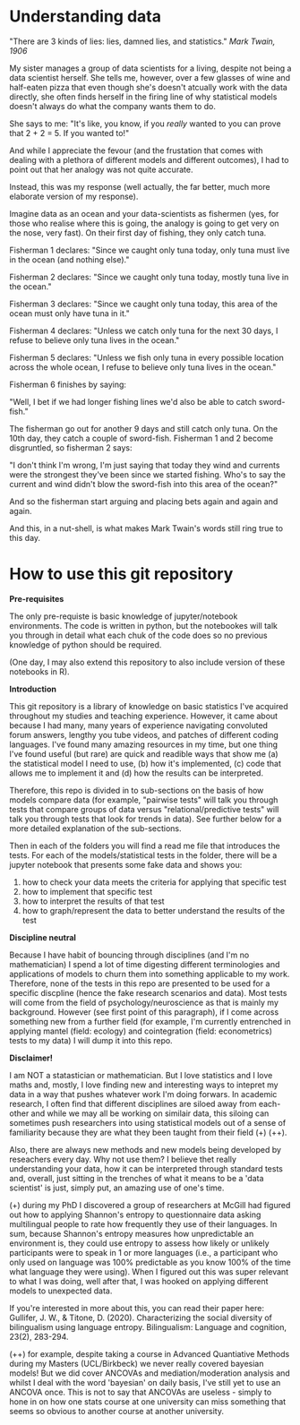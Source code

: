 # Understanding data

"There are 3 kinds of lies: lies, damned lies, and statistics."
*Mark Twain, 1906*

My sister manages a group of data scientists for a living, despite not being a data scientist herself. She tells me, however, over a few glasses of wine and half-eaten pizza that even though she's doesn't atcually work with the data directly, she often finds herself in the firing line of why statistical models doesn't always do what the company wants them to do. 

She says to me: "It's like, you know, if you *really* wanted to you can prove that 2 + 2 = 5. If you wanted to!"

And while I appreciate the fevour (and the frustation that comes with dealing with a plethora of different models and different outcomes), I had to point out that her analogy was not quite accurate. 

Instead, this was my response (well actually, the far better, much more elaborate version of my response). 

Imagine data as an ocean and your data-scientists as fishermen (yes, for those who realise where this is going, the analogy is going to get very on the nose, very fast). On their first day of fishing, they only catch tuna. 

Fisherman 1 declares: "Since we caught only tuna today, only tuna must live in the ocean (and nothing else)."

Fisherman 2 declares: "Since we caught only tuna today, mostly tuna live in the ocean."

Fisherman 3 declares: "Since we caught only tuna today, this area of the ocean must only have tuna in it."

Fisherman 4 declares: "Unless we catch only tuna for the next 30 days, I refuse to believe only tuna lives in the ocean."

Fisherman 5 declares: "Unless we fish only tuna in every possible location across the whole ocean, I refuse to believe only tuna lives in the ocean."

Fisherman 6 finishes by saying:

"Well, I bet if we had longer fishing lines we'd also be able to catch sword-fish."

The fisherman go out for another 9 days and still catch only tuna. On the 10th day, they catch a couple of sword-fish. Fisherman 1 and 2 become disgruntled, so fisherman 2 says:

"I don't think I'm wrong, I'm just saying that today they wind and currents were the strongest they've been since we started fishing. Who's to say the current and wind didn't blow the sword-fish into this area of the ocean?"

And so the fisherman start arguing and placing bets again and again and again. 

And this, in a nut-shell, is what makes Mark Twain's words still ring true to this day. 

# How to use this git repository

**Pre-requisites**

The only pre-requiste is basic knowledge of jupyter/notebook environments. The code is written in python, but the notebookes will talk you through in detail what each chuk of the code does so no previous knowledge of python should be required. 

(One day, I may also extend this repository to also include version of these notebooks in R).

**Introduction**

This git repository is a library of knowledge on basic statistics I've acquired throughout my studies and teaching experience. However, it came about because I had many, many years of experience navigating convoluted forum answers, lengthy you tube videos, and patches of different coding languages. I've found many amazing resources in my time, but one thing I've found useful (but rare) are quick and readible ways that show me (a) the statistical model I need to use, (b) how it's implemented, (c) code that allows me to implement it and (d) how the results can be interpreted. 

Therefore, this repo is divided in to sub-sections on the basis of how models compare data (for example, "pairwise tests" will talk you through tests that compare groups of data versus "relational/predictive tests" will talk you through tests that look for trends in data). See further below for a more detailed explanation of the sub-sections.

Then in each of the folders you will find a read me file that introduces the tests. For each of the models/statistical tests in the folder, there will be a jupyter notebook that presents some fake data and shows you: 

1) how to check your data meets the criteria for applying that specific test
2) how to implement that specific test
3) how to interpret the results of that test
4) how to graph/represent the data to better understand the results of the test

**Discipline neutral**

Because I have habit of bouncing through disciplines (and I'm no mathematician) I spend a lot of time digesting different terminologies and applications of models to churn them into something applicable to my work. Therefore, none of the tests in this repo are presented to be used for a specific discpline (hence the fake research scenarios and data). Most tests will come from the field of psychology/neuroscience as that is mainly my background. However (see first point of this paragraph), if I come across something new from a further field (for example, I'm currently entrenched in applying mantel (field: ecology) and cointegration (field: econometrics) tests to my data) I will dump it into this repo. 

**Disclaimer!**

I am NOT a statastician or mathematician. But I love statistics and I love maths and, mostly, I love finding new and interesting ways to intepret my data in a way that pushes whatever work I'm doing forwars. In academic research, I often find that different disciplines are siloed away from each-other and while we may all be working on similair data, this siloing can sometimes push researchers into using statistical models out of a sense of familiarity because they are what they been taught from their field (+) (++). 

Also, there are always new methods and new models being developed by reseachers every day. Why not use them? I believe thet really understanding your data, how it can be interpreted through standard tests and, overall, just sitting in the trenches of what it means to be a 'data scientist' is just, simply put, an amazing use of one's time.

(+) during my PhD I discovered a group of researchers at McGill had figured out how to applying Shannon's entropy to questionnaire data asking multilingual people to rate how frequently they use of their languages. In sum, because Shannon's entropy measures how unpredictable an environment is, they could use entropy to assess how likely or unlikely participants were to speak in 1 or more languages (i.e., a participant who only used on language was 100% predictable as you know 100% of the time what language they were using). When I figured out this was super relevant to what I was doing, well after that, I was hooked on applying different models to unexpected data. 

If you're interested in more about this, you can read their paper here: Gullifer, J. W., & Titone, D. (2020). Characterizing the social diversity of bilingualism using language entropy. Bilingualism: Language and cognition, 23(2), 283-294.

(++) for example, despite taking a course in Advanced Quantiative Methods during my Masters (UCL/Birkbeck) we never really covered bayesian models! But we did cover ANCOVAs and mediation/moderation analysis and whilst I deal with the word 'bayesian' on daily basis, I've still yet to use an ANCOVA once. This is not to say that ANCOVAs are useless - simply to hone in on how one stats course at one university can miss something that seems so obvious to another course at another university.
